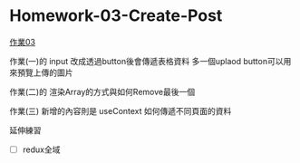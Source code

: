 # Homework-03-Create-Post

[作業03](https://bobo100.github.io/Homework-03-Create-Post/)

作業(一)的 input 改成透過button後會傳遞表格資料
多一個uplaod button可以用來預覽上傳的圖片

作業(二)的 渲染Array的方式與如何Remove最後一個

作業(三) 新增的內容則是 useContext
如何傳遞不同頁面的資料

延伸練習

- [ ] redux全域
